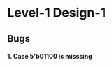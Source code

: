 # Level-1 Design-1

## Bugs

#### 1. Case 5'b01100 is misssing
<p align="center">
  <img src="" />
</p>

